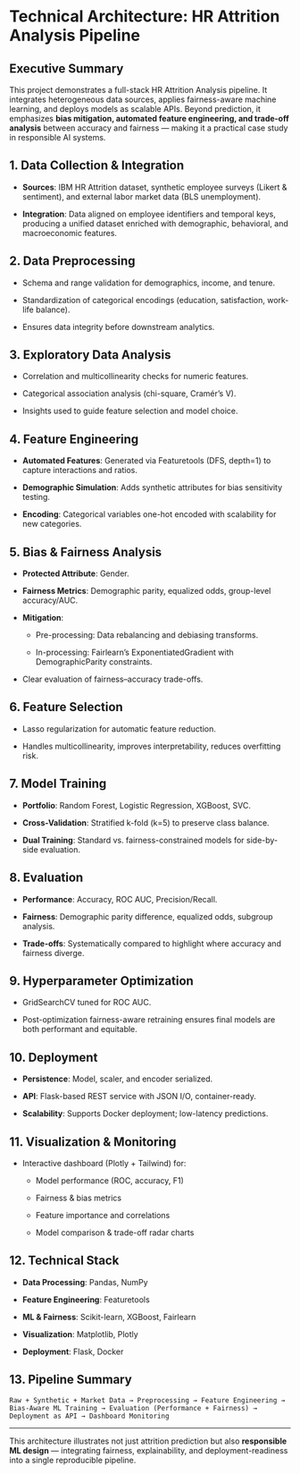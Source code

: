 ﻿# Technical Architecture: HR Attrition Analysis Pipeline

## Executive Summary

This project demonstrates a full-stack HR Attrition Analysis pipeline. It integrates heterogeneous data sources, applies fairness-aware machine learning, and deploys models as scalable APIs. Beyond prediction, it emphasizes **bias mitigation, automated feature engineering, and trade-off analysis** between accuracy and fairness — making it a practical case study in responsible AI systems.

## 1. Data Collection & Integration

-   **Sources**: IBM HR Attrition dataset, synthetic employee surveys (Likert & sentiment), and external labor market data (BLS unemployment).
    
-   **Integration**: Data aligned on employee identifiers and temporal keys, producing a unified dataset enriched with demographic, behavioral, and macroeconomic features.
    

## 2. Data Preprocessing

-   Schema and range validation for demographics, income, and tenure.
    
-   Standardization of categorical encodings (education, satisfaction, work-life balance).
    
-   Ensures data integrity before downstream analytics.
    

## 3. Exploratory Data Analysis

-   Correlation and multicollinearity checks for numeric features.
    
-   Categorical association analysis (chi-square, Cramér’s V).
    
-   Insights used to guide feature selection and model choice.
    

## 4. Feature Engineering

-   **Automated Features**: Generated via Featuretools (DFS, depth=1) to capture interactions and ratios.
    
-   **Demographic Simulation**: Adds synthetic attributes for bias sensitivity testing.
    
-   **Encoding**: Categorical variables one-hot encoded with scalability for new categories.
    

## 5. Bias & Fairness Analysis

-   **Protected Attribute**: Gender.
    
-   **Fairness Metrics**: Demographic parity, equalized odds, group-level accuracy/AUC.
    
-   **Mitigation**:
    
    -   Pre-processing: Data rebalancing and debiasing transforms.
        
    -   In-processing: Fairlearn’s ExponentiatedGradient with DemographicParity constraints.
        
-   Clear evaluation of fairness–accuracy trade-offs.
    

## 6. Feature Selection

-   Lasso regularization for automatic feature reduction.
    
-   Handles multicollinearity, improves interpretability, reduces overfitting risk.
    

## 7. Model Training

-   **Portfolio**: Random Forest, Logistic Regression, XGBoost, SVC.
    
-   **Cross-Validation**: Stratified k-fold (k=5) to preserve class balance.
    
-   **Dual Training**: Standard vs. fairness-constrained models for side-by-side evaluation.
    

## 8. Evaluation

-   **Performance**: Accuracy, ROC AUC, Precision/Recall.
    
-   **Fairness**: Demographic parity difference, equalized odds, subgroup analysis.
    
-   **Trade-offs**: Systematically compared to highlight where accuracy and fairness diverge.
    

## 9. Hyperparameter Optimization

-   GridSearchCV tuned for ROC AUC.
    
-   Post-optimization fairness-aware retraining ensures final models are both performant and equitable.
    

## 10. Deployment

-   **Persistence**: Model, scaler, and encoder serialized.
    
-   **API**: Flask-based REST service with JSON I/O, container-ready.
    
-   **Scalability**: Supports Docker deployment; low-latency predictions.
    

## 11. Visualization & Monitoring

-   Interactive dashboard (Plotly + Tailwind) for:
    
    -   Model performance (ROC, accuracy, F1)
        
    -   Fairness & bias metrics
        
    -   Feature importance and correlations
        
    -   Model comparison & trade-off radar charts
        

## 12. Technical Stack

-   **Data Processing**: Pandas, NumPy
    
-   **Feature Engineering**: Featuretools
    
-   **ML & Fairness**: Scikit-learn, XGBoost, Fairlearn
    
-   **Visualization**: Matplotlib, Plotly
    
-   **Deployment**: Flask, Docker
    

## 13. Pipeline Summary

```
Raw + Synthetic + Market Data → Preprocessing → Feature Engineering →
Bias-Aware ML Training → Evaluation (Performance + Fairness) →
Deployment as API → Dashboard Monitoring

```

----------

This architecture illustrates not just attrition prediction but also **responsible ML design** — integrating fairness, explainability, and deployment-readiness into a single reproducible pipeline.
